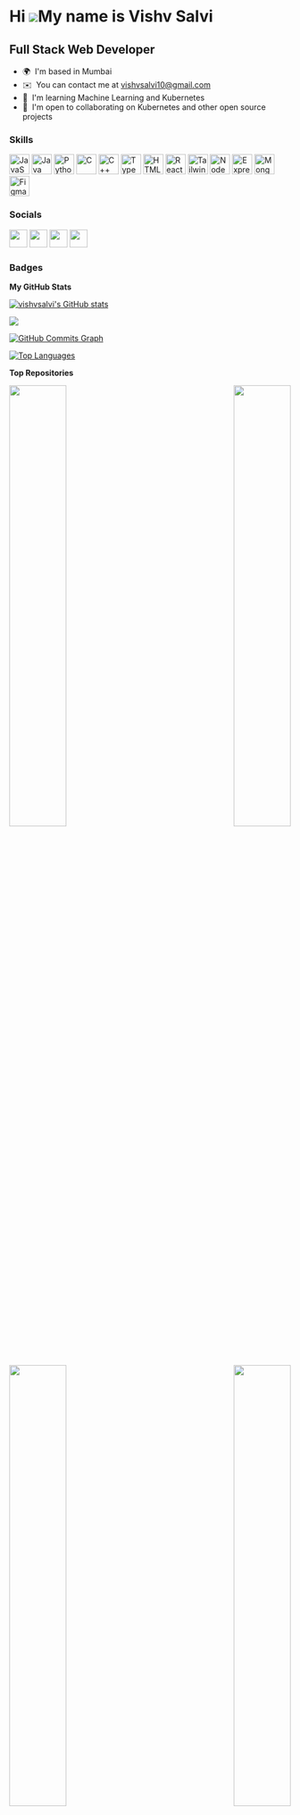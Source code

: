 Hi ![](https://user-images.githubusercontent.com/18350557/176309783-0785949b-9127-417c-8b55-ab5a4333674e.gif)My name is Vishv Salvi
===================================================================================================================================

Full Stack Web Developer
------------------------

* 🌍  I'm based in Mumbai
* ✉️  You can contact me at [vishvsalvi10@gmail.com](mailto:vishvsalvi10@gmail.com)
* 🧠  I'm learning Machine Learning and Kubernetes
* 🤝  I'm open to collaborating on Kubernetes and other open source projects

### Skills


<p align="left">
<a href="https://developer.mozilla.org/en-US/docs/Web/JavaScript" target="_blank" rel="noreferrer"><img src="https://raw.githubusercontent.com/danielcranney/readme-generator/main/public/icons/skills/javascript-colored.svg" width="36" height="36" alt="JavaScript" /></a>
<a href="https://www.oracle.com/java/" target="_blank" rel="noreferrer"><img src="https://raw.githubusercontent.com/danielcranney/readme-generator/main/public/icons/skills/java-colored.svg" width="36" height="36" alt="Java" /></a>
<a href="https://www.python.org/" target="_blank" rel="noreferrer"><img src="https://raw.githubusercontent.com/danielcranney/readme-generator/main/public/icons/skills/python-colored.svg" width="36" height="36" alt="Python" /></a>
<a href="https://docs.microsoft.com/en-us/cpp/?view=msvc-170" target="_blank" rel="noreferrer"><img src="https://raw.githubusercontent.com/danielcranney/readme-generator/main/public/icons/skills/c-colored.svg" width="36" height="36" alt="C" /></a>
<a href="https://docs.microsoft.com/en-us/cpp/?view=msvc-170" target="_blank" rel="noreferrer"><img src="https://raw.githubusercontent.com/danielcranney/readme-generator/main/public/icons/skills/cplusplus-colored.svg" width="36" height="36" alt="C++" /></a>
<a href="https://www.typescriptlang.org/" target="_blank" rel="noreferrer"><img src="https://raw.githubusercontent.com/danielcranney/readme-generator/main/public/icons/skills/typescript-colored.svg" width="36" height="36" alt="TypeScript" /></a>
<a href="https://developer.mozilla.org/en-US/docs/Glossary/HTML5" target="_blank" rel="noreferrer"><img src="https://raw.githubusercontent.com/danielcranney/readme-generator/main/public/icons/skills/html5-colored.svg" width="36" height="36" alt="HTML5" /></a>
<a href="https://reactjs.org/" target="_blank" rel="noreferrer"><img src="https://raw.githubusercontent.com/danielcranney/readme-generator/main/public/icons/skills/react-colored.svg" width="36" height="36" alt="React" /></a>
<a href="https://tailwindcss.com/" target="_blank" rel="noreferrer"><img src="https://raw.githubusercontent.com/danielcranney/readme-generator/main/public/icons/skills/tailwindcss-colored.svg" width="36" height="36" alt="TailwindCSS" /></a>
<a href="https://nodejs.org/en/" target="_blank" rel="noreferrer"><img src="https://raw.githubusercontent.com/danielcranney/readme-generator/main/public/icons/skills/nodejs-colored.svg" width="36" height="36" alt="NodeJS" /></a>
<a href="https://expressjs.com/" target="_blank" rel="noreferrer"><img src="https://raw.githubusercontent.com/danielcranney/readme-generator/main/public/icons/skills/express-colored-dark.svg" width="36" height="36" alt="Express" /></a>
<a href="https://www.mongodb.com/" target="_blank" rel="noreferrer"><img src="https://raw.githubusercontent.com/danielcranney/readme-generator/main/public/icons/skills/mongodb-colored.svg" width="36" height="36" alt="MongoDB" /></a>
<a href="https://www.figma.com/" target="_blank" rel="noreferrer"><img src="https://raw.githubusercontent.com/danielcranney/readme-generator/main/public/icons/skills/figma-colored.svg" width="36" height="36" alt="Figma" /></a>
</p>


### Socials

<p align="left"> <a href="https://www.github.com/vishvsalvi" target="_blank" rel="noreferrer"><img src="https://raw.githubusercontent.com/danielcranney/readme-generator/main/public/icons/socials/github-dark.svg" width="32" height="32" /></a> <a href="https://vishvsalvi.hashnode.dev" target="_blank" rel="noreferrer"><img src="https://raw.githubusercontent.com/danielcranney/readme-generator/main/public/icons/socials/hashnode.svg" width="32" height="32" /></a> <a href="https://www.linkedin.com/in/vishvsalvi" target="_blank" rel="noreferrer"><img src="https://raw.githubusercontent.com/danielcranney/readme-generator/main/public/icons/socials/linkedin.svg" width="32" height="32" /></a> <a href="https://www.twitter.com/salvivishv" target="_blank" rel="noreferrer"><img src="https://raw.githubusercontent.com/danielcranney/readme-generator/main/public/icons/socials/twitter.svg" width="32" height="32" /></a></p>

### Badges

<b>My GitHub Stats</b>

<a href="http://www.github.com/vishvsalvi"><img src="https://github-readme-stats.vercel.app/api?username=vishvsalvi&show_icons=true&hide=&count_private=true&title_color=22c55e&text_color=3382ed&icon_color=22c55e&bg_color=0f172a&hide_border=true&show_icons=true" alt="vishvsalvi's GitHub stats" /></a>

<a href="http://www.github.com/vishvsalvi"><img src="https://github-readme-streak-stats.herokuapp.com/?user=vishvsalvi&stroke=3382ed&background=0f172a&ring=22c55e&fire=22c55e&currStreakNum=3382ed&currStreakLabel=22c55e&sideNums=3382ed&sideLabels=3382ed&dates=3382ed&hide_border=true" /></a>

<a href="http://www.github.com/vishvsalvi"><img src="https://github-readme-activity-graph.cyclic.app/graph?username=vishvsalvi&bg_color=0f172a&color=3382ed&line=22c55e&point=3382ed&area_color=0f172a&area=true&hide_border=true&custom_title=GitHub%20Commits%20Graph" alt="GitHub Commits Graph" /></a>

<a href="https://github.com/vishvsalvi" align="left"><img src="https://github-readme-stats.vercel.app/api/top-langs/?username=vishvsalvi&langs_count=10&title_color=22c55e&text_color=3382ed&icon_color=22c55e&bg_color=0f172a&hide_border=true&locale=en&custom_title=Top%20%Languages" alt="Top Languages" /></a>

<b>Top Repositories</b>

<div width="100%" align="center"><a href="https://github.com/vishvsalvi/React-hackathon-organizer" align="left"><img align="left" width="45%" src="https://github-readme-stats.vercel.app/api/pin/?username=vishvsalvi&repo=React-hackathon-organizer&title_color=22c55e&text_color=3382ed&icon_color=22c55e&bg_color=0f172a&hide_border=true&locale=en" /></a><a href="https://github.com/vishvsalvi/Flipkart_Clone" align="right"><img align="right" width="45%" src="https://github-readme-stats.vercel.app/api/pin/?username=vishvsalvi&repo=Flipkart_Clone&title_color=22c55e&text_color=3382ed&icon_color=22c55e&bg_color=0f172a&hide_border=true&locale=en" /></a></div><br /><br /><br /><br /><br /><br /><br />

<br /><br /><br /><br /><br />

<div width="100%" align="center"><a href="https://github.com/vishvsalvi/Real-Estate-Web" align="left"><img align="left" width="45%" src="https://github-readme-stats.vercel.app/api/pin/?username=vishvsalvi&repo=Real-Estate-Web&title_color=22c55e&text_color=3382ed&icon_color=22c55e&bg_color=0f172a&hide_border=true&locale=en" /></a><a href="https://github.com/vishvsalvi/Mongo_API" align="right"><img align="right" width="45%" src="https://github-readme-stats.vercel.app/api/pin/?username=vishvsalvi&repo=Mongo_API&title_color=22c55e&text_color=3382ed&icon_color=22c55e&bg_color=0f172a&hide_border=true&locale=en" /></a></div>
